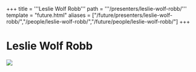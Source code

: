 +++
title = '''Leslie Wolf Robb'''
path = '''/presenters/leslie-wolf-robb/'''
template = "future.html"
aliases = ["/future/presenters/leslie-wolf-robb/","/people/leslie-wolf-robb/","/future/people/leslie-wolf-robb/"]
+++

<h1>Leslie Wolf Robb</h1>

<img class="speaker-photo" src="https://custom.cvent.com/C3A4539B19F74ABCB6FCE437F6BC0A74/files/event/910aaf2914d44586a56fbd0b3b2c31c0/63a963fcc8ad4159942fda8fe2477e8e.jpg">


